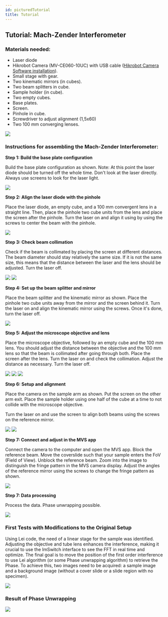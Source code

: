 ```yaml
---
id: picturedTutorial
title: Tutorial
---
```


## Tutorial: Mach-Zender Interferometer

### Materials needed:
- Laser diode
- Hikrobot Camera (MV-CE060-10UC) with USB cable ([Hikrobot Camera Software installation](Camera_Software_tutorial.md)).
- Small stage with gear.
- Two kinematic mirrors (in cubes).
- Two beam splitters in cube.
- Sample holder (in cube).
- Two empty cubes.
- Base plates.
- Screen.
- Pinhole in cube.
- Screwdriver to adjust alignment (1,5x60)
- Two 100 mm converging lenses.

![](../IMAGES/MINIBOXTUTORIAL/image111.jpg)

### Instructions for assembling the Mach-Zender Interferometer:

**Step 1: Build the base plate configuration**

Build the base plate configuration as shown. Note: At this point the laser diode should be turned off the whole time. Don't look at the laser directly. Always use screens to look for the laser light.

![](../01_DiscoveryCore/IMAGES/MINIBOXTUTORIAL/image78.jpg)

**Step 2: Align the laser diode with the pinhole**

Place the laser diode, an empty cube, and a 100 mm convergent lens in a straight line. Then, place the pinhole two cube units from the lens and place the screen after the pinhole. Turn the laser on and align it using by using the screws to center the beam with the pinhole.

![](../01_DiscoveryCore/IMAGES/MINIBOXTUTORIAL/image101.jpg)

**Step 3: Check beam collimation**

Check if the beam is collimated by placing the screen at different distances. The beam diameter should stay relatively the same size. If it is not the same size, this means that the distance between the laser and the lens should be adjusted. Turn the laser off.

![](../01_DiscoveryCore/IMAGES/MINIBOXTUTORIAL/image112.jpg)
![](../01_DiscoveryCore/IMAGES/MINIBOXTUTORIAL/image124.jpg)

**Step 4: Set up the beam splitter and mirror**

Place the beam splitter and the kinematic mirror as shown. Place the pinhole two cube units away from the mirror and the screen behind it. Turn the laser on and align the kinematic mirror using the screws. Once it's done, turn the laser off.

![](../01_DiscoveryCore/IMAGES/MINIBOXTUTORIAL/image132.jpg)

**Step 5: Adjust the microscope objective and lens**

Place the microscope objective, followed by an empty cube and the 100 mm lens. You should adjust the distance between the objective and the 100 mm lens so that the beam is collimated after going through both. Place the screen after the lens. Turn the laser on and check the collimation. Adjust the distance as necessary. Turn the laser off.

![](../01_DiscoveryCore/IMAGES/MINIBOXTUTORIAL/image137.jpg)
![](../01_DiscoveryCore/IMAGES/MINIBOXTUTORIAL/image79.jpg)
![](../01_DiscoveryCore/IMAGES/MINIBOXTUTORIAL/image17.jpg)


**Step 6: Setup and alignment**

Place the camera on the sample arm as shown. Put the screen on the other arm exit. Place the sample holder using one half of the cube at a time to not collide with the microscope objective.

Turn the laser on and use the screen to align both beams using the screws on the reference mirror.

![](../01_DiscoveryCore/IMAGES/MINIBOXTUTORIAL/image85.jpg)
![](../01_DiscoveryCore/IMAGES/MINIBOXTUTORIAL/image116.jpg)

**Step 7: Connect and adjust in the MVS app**

Connect the camera to the computer and open the MVS app. Block the reference beam. Move the coverslide such that your sample enters the FoV (Field of View). Unblock the reference beam. Zoom into the image to distinguish the fringe pattern in the MVS camera display. Adjust the angles of the reference mirror using the screws to change the fringe pattern as shown.

![](../01_DiscoveryCore/IMAGES/MINIBOXTUTORIAL/image147.png)

**Step 7: Data processing**

Process the data. Phase unwrapping possible.

![](../01_DiscoveryCore/IMAGES/MINIBOXTUTORIAL/image99.png)

### First Tests with Modifications to the Original Setup

Using Lei code, the need of a linear stage for the sample was identified. Adjusting the objective and tube lens enhances the interference, making it crucial to use the ImSwitch interface to see the FFT in real time and optimize. The final goal is to move the position of the first order interference to use Lei algorithm (or some Phase unwrapping algorithm) to retrieve the Phase. To achieve this, two images need to be acquired: a sample image and a background image (without a cover slide or a slide region with no specimen).

![](../01_DiscoveryCore/IMAGES/MINIBOXTUTORIAL/image133.png)

### Result of Phase Unwrapping

![](../01_DiscoveryCore/IMAGES/MINIBOXTUTORIAL/image72.png)
